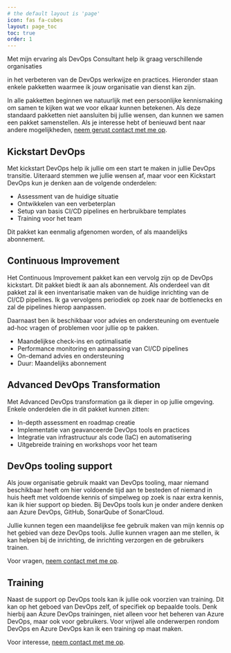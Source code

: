```yaml
---
# the default layout is 'page'
icon: fas fa-cubes
layout: page_toc
toc: true
order: 1
---
```


<!-- markdownlint-disable MD041 -->
Met mijn ervaring als DevOps Consultant help ik graag verschillende organisaties
<!-- markdownlint-enable MD041 -->
in het verbeteren van de DevOps werkwijze en practices. Hieronder staan enkele pakketten
waarmee ik jouw organisatie van dienst kan zijn.

In alle pakketten beginnen we natuurlijk met een persoonlijke kennismaking om
samen te kijken wat we voor elkaar kunnen betekenen.
Als deze standaard pakketten niet aansluiten bij jullie wensen, dan kunnen we
samen een pakket samenstellen.
Als je interesse hebt of benieuwd bent naar andere mogelijkheden,
[neem gerust contact met me op](mailto:info@mikebeemsterboer.nl).

## Kickstart DevOps

Met kickstart DevOps help ik jullie om een start te maken in jullie DevOps transitie.
Uiteraard stemmen we jullie wensen af, maar voor een Kickstart DevOps kun je
denken aan de volgende onderdelen:

- Assessment van de huidige situatie
- Ontwikkelen van een verbeterplan
- Setup van basis CI/CD pipelines en herbruikbare templates
- Training voor het team

Dit pakket kan eenmalig afgenomen worden, of als maandelijks abonnement.

## Continuous Improvement

Het Continuous Improvement pakket kan een vervolg zijn op de DevOps kickstart.
Dit pakket biedt ik aan als abonnement. Als onderdeel van dit pakket zal ik een
inventarisatie maken van de huidige inrichting van de CI/CD pipelines.
Ik ga vervolgens periodiek op zoek naar de bottlenecks en zal de pipelines
hierop aanpassen.

Daarnaast ben ik beschikbaar voor advies en ondersteuning om eventuele ad-hoc
vragen of problemen voor jullie op te pakken.

- Maandelijkse check-ins en optimalisatie
- Performance monitoring en aanpassing van CI/CD pipelines
- On-demand advies en ondersteuning
- Duur: Maandelijks abonnement

## Advanced DevOps Transformation

Met Advanced DevOps transformation ga ik dieper in op jullie omgeving.
Enkele onderdelen die in dit pakket kunnen zitten:

- In-depth assessment en roadmap creatie
- Implementatie van geavanceerde DevOps tools en practices
- Integratie van infrastructuur als code (IaC) en automatisering
- Uitgebreide training en workshops voor het team

## DevOps tooling support

Als jouw organisatie gebruik maakt van DevOps tooling, maar niemand beschikbaar
heeft om hier voldoende tijd aan te besteden of niemand in huis heeft met
voldoende kennis of simpelweg op zoek is naar extra kennis, kan ik hier support
op bieden. Bij DevOps tools kun je onder andere denken aan Azure DevOps, GitHub,
SonarQube of SonarCloud.

Jullie kunnen tegen een maandelijkse fee gebruik maken van mijn kennis op het
gebied van deze DevOps tools. Jullie kunnen vragen aan me stellen, ik kan
helpen bij de inrichting, de inrichting verzorgen en de gebruikers trainen.

Voor vragen, [neem contact met me op](mailto:info@mikebeemsterboer.nl).

## Training

Naast de support op DevOps tools kan ik jullie ook voorzien van training. Dit
kan op het geboed van DevOps zelf, of specifiek op bepaalde tools. Denk hierbij
aan Azure DevOps trainingen, niet alleen voor het beheren van Azure DevOps, maar
ook voor gebruikers. Voor vrijwel alle onderwerpen rondom DevOps en Azure DevOps
kan ik een training op maat maken.

Voor interesse, [neem contact met me op](mailto:info@mikebeemsterboer.nl).
